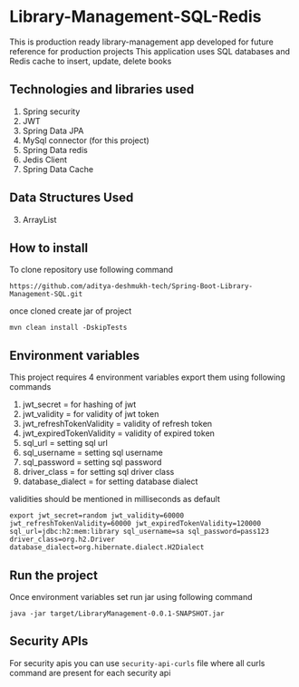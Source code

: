 # Library-Management-SQL-Redis
This is production ready library-management app developed for future reference for production projects
This application uses SQL databases and Redis cache to insert, update, delete books

## Technologies and libraries used
1. Spring security
2. JWT
3. Spring Data JPA
4. MySql connector (for this project)
5. Spring Data redis
6. Jedis Client
7. Spring Data Cache

## Data Structures Used
3. ArrayList

## How to install
To clone repository use following command
```shell
https://github.com/aditya-deshmukh-tech/Spring-Boot-Library-Management-SQL.git
```

once cloned create jar of project
```shell
mvn clean install -DskipTests
```
## Environment variables
This project requires 4 environment variables export them using following commands
1. jwt_secret = for hashing of jwt
2. jwt_validity = for validity of jwt token
3. jwt_refreshTokenValidity = validity of refresh token
4. jwt_expiredTokenValidity = validity of expired token
5. sql_url = setting sql url
6. sql_username = setting sql username
7. sql_password = setting sql password
8. driver_class = for setting sql driver class
9. database_dialect = for setting database dialect

validities should be mentioned in milliseconds as default
```shell
export jwt_secret=random jwt_validity=60000 jwt_refreshTokenValidity=60000 jwt_expiredTokenValidity=120000 sql_url=jdbc:h2:mem:library sql_username=sa sql_password=pass123 driver_class=org.h2.Driver database_dialect=org.hibernate.dialect.H2Dialect
```
## Run the project
Once environment variables set run jar using following command
```shell
java -jar target/LibraryManagement-0.0.1-SNAPSHOT.jar
```
## Security APIs
For security apis you can use `security-api-curls` file where all curls command are present for each security api